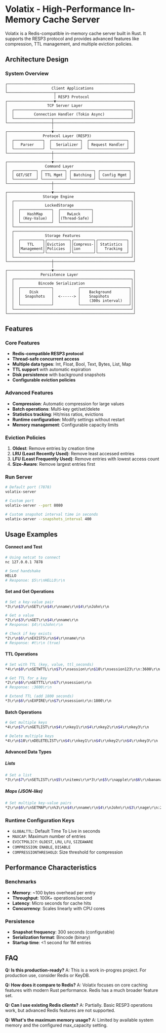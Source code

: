 # Volatix - High-Performance In-Memory Cache Server

Volatix is a Redis-compatible in-memory cache server built in Rust. It supports the RESP3 protocol and provides advanced features like compression, TTL management, and multiple eviction policies.

## Architecture Design

### System Overview
```
┌─────────────────────────────────────────────────────────┐
│                    Client Applications                  │
└─────────────────────┬───────────────────────────────────┘
                      │ RESP3 Protocol
┌─────────────────────▼───────────────────────────────────┐
│                  TCP Server Layer                       │
│  ┌─────────────────────────────────────────────────────┐│
│  │         Connection Handler (Tokio Async)            ││
│  └─────────────────┬───────────────────────────────────┘│
└────────────────────┼────────────────────────────────────┘
                     │
┌────────────────────▼────────────────────────────────────┐
│                Protocol Layer (RESP3)                   │
│  ┌─────────────┐  ┌─────────────┐  ┌─────────────────┐  │
│  │   Parser    │  │  Serializer │  │ Request Handler │  │
│  └─────────────┘  └─────────────┘  └─────────────────┘  │
└────────────────────┼────────────────────────────────────┘
                     │
┌────────────────────▼────────────────────────────────────┐
│                 Command Layer                           │
│  ┌──────────┐ ┌──────────┐ ┌──────────┐ ┌─────────────┐ │
│  │ GET/SET  │ │ TTL Mgmt │ │ Batching │ │ Config Mgmt │ │
│  └──────────┘ └──────────┘ └──────────┘ └─────────────┘ │
└────────────────────┼────────────────────────────────────┘
                     │
┌────────────────────▼────────────────────────────────────┐
│                Storage Engine                           │
│  ┌─────────────────────────────────────────────────────┐│
│  │              LockedStorage                          ││
│  │  ┌──────────────┐  ┌──────────────┐                 ││
│  │  │   HashMap    │  │   RwLock     │                 ││
│  │  │ (Key-Value)  │  │(Thread-Safe) │                 ││
│  │  └──────────────┘  └──────────────┘                 ││ 
│  └─────────────────────────────────────────────────────┘│
│  ┌─────────────────────────────────────────────────────┐│
│  │              Storage Features                       ││
│  │  ┌──────────┐┌──────────┐┌─────────┐┌─────────────┐ ││
│  │  │   TTL    ││Eviction  ││Compress-││ Statistics  │ ││
│  │  │Management││Policies  ││ion      ││   Tracking  │ ││
│  │  └──────────┘└──────────┘└─────────┘└─────────────┘ ││
│  └─────────────────────────────────────────────────────┘│
└────────────────────┼────────────────────────────────────┘
                     │
┌────────────────────▼────────────────────────────────────┐
│               Persistence Layer                         │
│  ┌─────────────────────────────────────────────────────┐│
│  │           Bincode Serialization                     ││
│  │  ┌──────────────┐           ┌──────────────────────┐││
│  │  │    Disk      │           │    Background        │││
│  │  │  Snapshots   │  <------> │    Snapshots         │││
│  │  │              │           │    (300s interval)   │││
│  │  └──────────────┘           └──────────────────────┘││
│  └─────────────────────────────────────────────────────┘│
└─────────────────────────────────────────────────────────┘
```

## Features

### Core Features
- **Redis-compatible RESP3 protocol**
- **Thread-safe concurrent access**
- **Multiple data types**: Int, Float, Bool, Text, Bytes, List, Map
- **TTL support** with automatic expiration
- **Disk persistence** with background snapshots
- **Configurable eviction policies**

### Advanced Features
- **Compression**: Automatic compression for large values
- **Batch operations**: Multi-key get/set/delete
- **Statistics tracking**: Hit/miss ratios, evictions
- **Runtime configuration**: Modify settings without restart
- **Memory management**: Configurable capacity limits

### Eviction Policies
1. **Oldest**: Remove entries by creation time
2. **LRU (Least Recently Used)**: Remove least accessed entries
3. **LFU (Least Frequently Used)**: Remove entries with lowest access count
4. **Size-Aware**: Remove largest entries first

### Run Server
```bash
# Default port (7878)
volatix-server

# Custom port
volatix-server --port 8080

# Custom snapshot interval time in seconds
volatix-server --snapshots_interval 400
```

## Usage Examples

#### Connect and Test
```bash
# Using netcat to connect
nc 127.0.0.1 7878

# Send handshake
HELLO
# Response: $5\r\nHELLO\r\n
```

#### Set and Get Operations
```bash
# Set a key-value pair
*3\r\n$3\r\nSET\r\n$4\r\nname\r\n$4\r\nJohn\r\n

# Get a value
*2\r\n$3\r\nGET\r\n$4\r\nname\r\n
# Response: $4\r\nJohn\r\n

# Check if key exists
*2\r\n$6\r\nEXISTS\r\n$4\r\nname\r\n
# Response: #t\r\n (true)
```

#### TTL Operations
```bash
# Set with TTL (key, value, ttl_seconds)
*4\r\n$8\r\nSETWTTL\r\n$7\r\nsession\r\n$10\r\nsession123\r\n:3600\r\n

# Get TTL for a key
*2\r\n$6\r\nGETTTL\r\n$7\r\nsession\r\n
# Response: :3600\r\n

# Extend TTL (add 1800 seconds)
*3\r\n$6\r\nEXPIRE\r\n$7\r\nsession\r\n:1800\r\n
```

#### Batch Operations
```bash
# Get multiple keys
*4\r\n$7\r\nGETLIST\r\n$4\r\nkey1\r\n$4\r\nkey2\r\n$4\r\nkey3\r\n

# Delete multiple keys
*4\r\n$10\r\nDELETELIST\r\n$4\r\nkey1\r\n$4\r\nkey2\r\n$4\r\nkey3\r\n
```

#### Advanced Data Types

##### Lists
```bash
# Set a list
*3\r\n$7\r\nSETLIST\r\n$5\r\nitems\r\n*3\r\n$5\r\napple\r\n$6\r\nbanana\r\n$6\r\norange\r\n
```

##### Maps (JSON-like)
```bash
# Set multiple key-value pairs
*2\r\n$6\r\nSETMAP\r\n%3\r\n$4\r\nname\r\n$4\r\nJohn\r\n$3\r\nage\r\n:25\r\n$4\r\ncity\r\n$7\r\nSeattle\r\n
```

### Runtime Configuration Keys
- `GLOBALTTL`: Default Time To Live in seconds
- `MAXCAP`: Maximum number of entries
- `EVICTPOLICY`: `OLDEST`, `LRU`, `LFU`, `SIZEAWARE`
- `COMPRESSION`: `ENABLE`, `DISABLE`
- `COMPRESSIONTHRESHOLD`: Size threshold for compression

## Performance Characteristics

### Benchmarks
- **Memory**: ~100 bytes overhead per entry
- **Throughput**: 100K+ operations/second
- **Latency**: Micro seconds for cache hits
- **Concurrency**: Scales linearly with CPU cores

### Persistence
- **Snapshot frequency**: 300 seconds (configurable)
- **Serialization format**: Bincode (binary)
- **Startup time**: <1 second for 1M entries

## FAQ

**Q: Is this production-ready?**
A: This is a work in-progres project. For production use, consider Redis or KeyDB.

**Q: How does it compare to Redis?**
A: Volatix focuses on core caching features with modern Rust performance. Redis has a much broader feature set.

**Q: Can I use existing Redis clients?**
A: Partially. Basic RESP3 operations work, but advanced Redis features are not supported.

**Q: What's the maximum memory usage?**
A: Limited by available system memory and the configured max_capacity setting.

